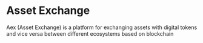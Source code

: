 # Asset Exchange
Aex (Asset Exchange) is a platform for exchanging assets with digital tokens and vice versa between different ecosystems based on blockchain
